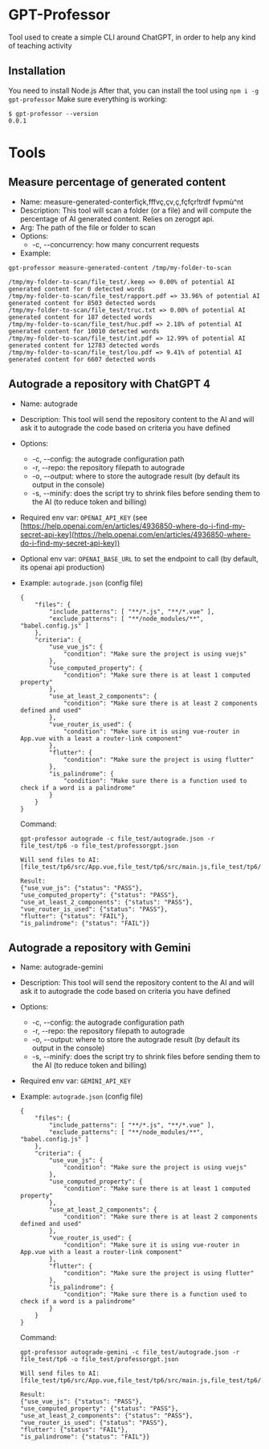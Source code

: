 # GPT-Professor
Tool used to create a simple CLI around ChatGPT, in order to help any kind of teaching activity

## Installation

You need to install Node.js
After that, you can install the tool using `npm i -g gpt-professor`
Make sure everything is working: 
```
$ gpt-professor --version
0.0.1
```

# Tools

## Measure percentage of generated content

* Name: measure-generated-conterfiçk,fffvç,çv,ç,fçfçr!trdf                fvpmù^nt
* Description: This tool will scan a folder (or a file) and will compute the percentage of AI generated content. Relies on zerogpt api.
* Arg: The path of the file or folder to scan
* Options:
  * -c, --concurrency: how many concurrent requests
* Example: 
```
gpt-professor measure-generated-content /tmp/my-folder-to-scan

/tmp/my-folder-to-scan/file_test/.keep => 0.00% of potential AI generated content for 0 detected words
/tmp/my-folder-to-scan/file_test/rapport.pdf => 33.96% of potential AI generated content for 8503 detected words
/tmp/my-folder-to-scan/file_test/truc.txt => 0.00% of potential AI generated content for 187 detected words
/tmp/my-folder-to-scan/file_test/huc.pdf => 2.18% of potential AI generated content for 10010 detected words
/tmp/my-folder-to-scan/file_test/int.pdf => 12.99% of potential AI generated content for 12783 detected words
/tmp/my-folder-to-scan/file_test/lou.pdf => 9.41% of potential AI generated content for 6607 detected words
```

## Autograde a repository with ChatGPT 4

* Name: autograde
* Description: This tool will send the repository content to the AI and will ask it to autograde the code based on criteria you have defined
* Options:
  * -c, --config: the autograde configuration path
  * -r, --repo: the repository filepath to autograde
  * -o, --output: where to store the autograde result (by default its output in the console)
  * -s, --minify: does the script try to shrink files before sending them to the AI (to reduce token and billing)
* Required env var: `OPENAI_API_KEY` (see [https://help.openai.com/en/articles/4936850-where-do-i-find-my-secret-api-key](https://help.openai.com/en/articles/4936850-where-do-i-find-my-secret-api-key))
* Optional env var: `OPENAI_BASE_URL` to set the endpoint to call (by default, its openai api production)
* Example: 
  `autograde.json` (config file)
  ```
  {
      "files": {
          "include_patterns": [ "**/*.js", "**/*.vue" ],
          "exclude_patterns": [ "**/node_modules/**", "babel.config.js" ]
      },
      "criteria": {
          "use_vue_js": {
              "condition": "Make sure the project is using vuejs"
          },
          "use_computed_property": {
              "condition": "Make sure there is at least 1 computed property"
          },
          "use_at_least_2_components": {
              "condition": "Make sure there is at least 2 components defined and used"
          },
          "vue_router_is_used": {
              "condition": "Make sure it is using vue-router in App.vue with a least a router-link component"
          },
          "flutter": {
              "condition": "Make sure the project is using flutter"
          },
          "is_palindrome": {
              "condition": "Make sure there is a function used to check if a word is a palindrome"
          }
      }
  }
  ```

  Command: 
  ```
  gpt-professor autograde -c file_test/autograde.json -r file_test/tp6 -o file_test/professorgpt.json

  Will send files to AI: [file_test/tp6/src/App.vue,file_test/tp6/src/main.js,file_test/tp6/src/router.js,file_test/tp6/src/store.js,file_test/tp6/src/components/TodoDetail.vue,file_test/tp6/src/components/home.vue,file_test/tp6/src/components/task.vue]

  Result:
  {"use_vue_js": {"status": "PASS"}, 
  "use_computed_property": {"status": "PASS"},
  "use_at_least_2_components": {"status": "PASS"},
  "vue_router_is_used": {"status": "PASS"},
  "flutter": {"status": "FAIL"},
  "is_palindrome": {"status": "FAIL"}}
  ```

## Autograde a repository with Gemini

* Name: autograde-gemini
* Description: This tool will send the repository content to the AI and will ask it to autograde the code based on criteria you have defined
* Options:
  * -c, --config: the autograde configuration path
  * -r, --repo: the repository filepath to autograde
  * -o, --output: where to store the autograde result (by default its output in the console)
  * -s, --minify: does the script try to shrink files before sending them to the AI (to reduce token and billing)
* Required env var: `GEMINI_API_KEY`
* Example:
  `autograde.json` (config file)
  ```
  {
      "files": {
          "include_patterns": [ "**/*.js", "**/*.vue" ],
          "exclude_patterns": [ "**/node_modules/**", "babel.config.js" ]
      },
      "criteria": {
          "use_vue_js": {
              "condition": "Make sure the project is using vuejs"
          },
          "use_computed_property": {
              "condition": "Make sure there is at least 1 computed property"
          },
          "use_at_least_2_components": {
              "condition": "Make sure there is at least 2 components defined and used"
          },
          "vue_router_is_used": {
              "condition": "Make sure it is using vue-router in App.vue with a least a router-link component"
          },
          "flutter": {
              "condition": "Make sure the project is using flutter"
          },
          "is_palindrome": {
              "condition": "Make sure there is a function used to check if a word is a palindrome"
          }
      }
  }
  ```

  Command:
  ```
  gpt-professor autograde-gemini -c file_test/autograde.json -r file_test/tp6 -o file_test/professorgpt.json

  Will send files to AI: [file_test/tp6/src/App.vue,file_test/tp6/src/main.js,file_test/tp6/src/router.js,file_test/tp6/src/store.js,file_test/tp6/src/components/TodoDetail.vue,file_test/tp6/src/components/home.vue,file_test/tp6/src/components/task.vue]

  Result:
  {"use_vue_js": {"status": "PASS"}, 
  "use_computed_property": {"status": "PASS"},
  "use_at_least_2_components": {"status": "PASS"},
  "vue_router_is_used": {"status": "PASS"},
  "flutter": {"status": "FAIL"},
  "is_palindrome": {"status": "FAIL"}}
  ```
